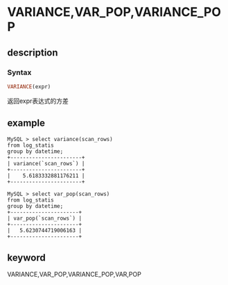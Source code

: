 
# VARIANCE,VAR_POP,VARIANCE_POP

## description

### Syntax

```Haskell
VARIANCE(expr)
```

返回expr表达式的方差

## example

```plain text
MySQL > select variance(scan_rows) 
from log_statis 
group by datetime;
+-----------------------+
| variance(`scan_rows`) |
+-----------------------+
|    5.6183332881176211 |
+-----------------------+

MySQL > select var_pop(scan_rows) 
from log_statis 
group by datetime;
+----------------------+
| var_pop(`scan_rows`) |
+----------------------+
|   5.6230744719006163 |
+----------------------+
```

## keyword

VARIANCE,VAR_POP,VARIANCE_POP,VAR,POP
